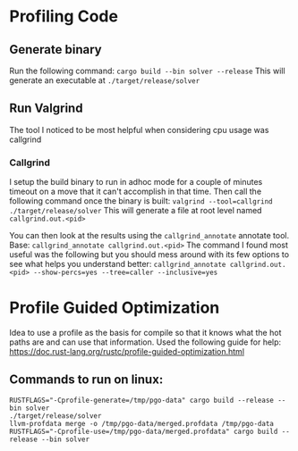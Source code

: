 # Profiling Code

## Generate binary
Run the following command: `cargo build --bin solver --release`
This will generate an executable at `./target/release/solver`

## Run Valgrind
The tool I noticed to be most helpful when considering cpu usage was callgrind

### Callgrind
I setup the build binary to run in adhoc mode for a couple of minutes timeout on a move that it can't accomplish in that time.
Then call the following command once the binary is built: `valgrind --tool=callgrind ./target/release/solver`
This will generate a file at root level named `callgrind.out.<pid>`

You can then look at the results using the `callgrind_annotate` annotate tool. 
Base: `callgrind_annotate callgrind.out.<pid>`
The command I found most useful was the following but you should mess around with its few options to see what helps you understand better: `callgrind_annotate callgrind.out.<pid> --show-percs=yes --tree=caller --inclusive=yes`


# Profile Guided Optimization

Idea to use a profile as the basis for compile so that it knows what the hot paths are and can use that information.
Used the following guide for help: https://doc.rust-lang.org/rustc/profile-guided-optimization.html
## Commands to run on linux:
```
RUSTFLAGS="-Cprofile-generate=/tmp/pgo-data" cargo build --release --bin solver
./target/release/solver
llvm-profdata merge -o /tmp/pgo-data/merged.profdata /tmp/pgo-data
RUSTFLAGS="-Cprofile-use=/tmp/pgo-data/merged.profdata" cargo build --release --bin solver
```
